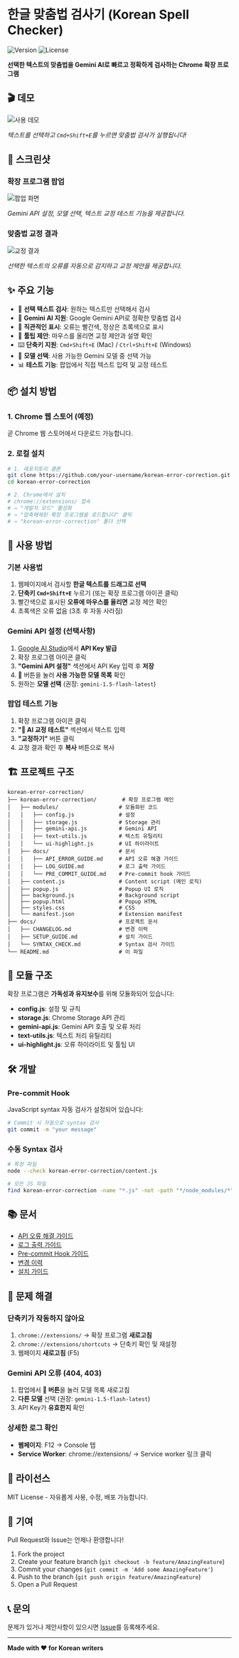 # 한글 맞춤법 검사기 (Korean Spell Checker)

![Version](https://img.shields.io/badge/version-4.3.6-blue.svg)
![License](https://img.shields.io/badge/license-MIT-green.svg)

**선택한 텍스트의 맞춤법을 Gemini AI로 빠르고 정확하게 검사하는 Chrome 확장 프로그램**

## 🎬 데모

![사용 데모](korean-error-correction-ediet-3.gif)

*텍스트를 선택하고 `Cmd+Shift+E`를 누르면 맞춤법 검사가 실행됩니다!*

## 📸 스크린샷

### 확장 프로그램 팝업

![팝업 화면](screenshots/popup-1280x800.png)

*Gemini API 설정, 모델 선택, 텍스트 교정 테스트 기능을 제공합니다.*

### 맞춤법 교정 결과

![교정 결과](screenshots/correct-1280x800.png)

*선택한 텍스트의 오류를 자동으로 감지하고 교정 제안을 제공합니다.*

## ✨ 주요 기능

- 🎯 **선택 텍스트 검사**: 원하는 텍스트만 선택해서 검사
- 🤖 **Gemini AI 지원**: Google Gemini API로 정확한 맞춤법 검사
- 🎨 **직관적인 표시**: 오류는 빨간색, 정상은 초록색으로 표시
- 💬 **툴팁 제안**: 마우스를 올리면 교정 제안과 설명 확인
- ⌨️ **단축키 지원**: `Cmd+Shift+E` (Mac) / `Ctrl+Shift+E` (Windows)
- 🔄 **모델 선택**: 사용 가능한 Gemini 모델 중 선택 가능
- 📊 **테스트 기능**: 팝업에서 직접 텍스트 입력 및 교정 테스트

## 📦 설치 방법

### 1. Chrome 웹 스토어 (예정)
곧 Chrome 웹 스토어에서 다운로드 가능합니다.

### 2. 로컬 설치
```bash
# 1. 레포지토리 클론
git clone https://github.com/your-username/korean-error-correction.git
cd korean-error-correction

# 2. Chrome에서 설치
# chrome://extensions/ 접속
# → "개발자 모드" 활성화
# → "압축해제된 확장 프로그램을 로드합니다" 클릭
# → "korean-error-correction" 폴더 선택
```

## 🚀 사용 방법

### 기본 사용법
1. 웹페이지에서 검사할 **한글 텍스트를 드래그로 선택**
2. **단축키 `Cmd+Shift+E`** 누르기 (또는 확장 프로그램 아이콘 클릭)
3. 빨간색으로 표시된 **오류에 마우스를 올리면** 교정 제안 확인
4. 초록색은 오류 없음 (3초 후 자동 사라짐)

### Gemini API 설정 (선택사항)
1. [Google AI Studio](https://aistudio.google.com/app/apikey)에서 **API Key 발급**
2. 확장 프로그램 아이콘 클릭
3. **"Gemini API 설정"** 섹션에서 API Key 입력 후 **저장**
4. 🔄 버튼을 눌러 **사용 가능한 모델 목록** 확인
5. 원하는 **모델 선택** (권장: `gemini-1.5-flash-latest`)

### 팝업 테스트 기능
1. 확장 프로그램 아이콘 클릭
2. **"🧪 AI 교정 테스트"** 섹션에서 텍스트 입력
3. **"교정하기"** 버튼 클릭
4. 교정 결과 확인 후 **복사** 버튼으로 복사

## 🏗️ 프로젝트 구조

```
korean-error-correction/
├── korean-error-correction/        # 확장 프로그램 메인
│   ├── modules/                   # 모듈화된 코드
│   │   ├── config.js              # 설정
│   │   ├── storage.js             # Storage 관리
│   │   ├── gemini-api.js          # Gemini API
│   │   ├── text-utils.js          # 텍스트 유틸리티
│   │   └── ui-highlight.js        # UI 하이라이트
│   ├── docs/                      # 문서
│   │   ├── API_ERROR_GUIDE.md     # API 오류 해결 가이드
│   │   ├── LOG_GUIDE.md           # 로그 출력 가이드
│   │   └── PRE_COMMIT_GUIDE.md    # Pre-commit hook 가이드
│   ├── content.js                 # Content script (메인 로직)
│   ├── popup.js                   # Popup UI 로직
│   ├── background.js              # Background script
│   ├── popup.html                 # Popup HTML
│   ├── styles.css                 # CSS
│   └── manifest.json              # Extension manifest
├── docs/                          # 프로젝트 문서
│   ├── CHANGELOG.md               # 변경 이력
│   ├── SETUP_GUIDE.md             # 설치 가이드
│   └── SYNTAX_CHECK.md            # Syntax 검사 가이드
└── README.md                      # 이 파일
```

## 🎨 모듈 구조

확장 프로그램은 **가독성과 유지보수**를 위해 모듈화되어 있습니다:

- **config.js**: 설정 및 규칙
- **storage.js**: Chrome Storage API 관리
- **gemini-api.js**: Gemini API 호출 및 오류 처리
- **text-utils.js**: 텍스트 처리 유틸리티
- **ui-highlight.js**: 오류 하이라이트 및 툴팁 UI

## 🛠️ 개발

### Pre-commit Hook
JavaScript syntax 자동 검사가 설정되어 있습니다:
```bash
# Commit 시 자동으로 syntax 검사
git commit -m "your message"
```

### 수동 Syntax 검사
```bash
# 특정 파일
node --check korean-error-correction/content.js

# 모든 JS 파일
find korean-error-correction -name "*.js" -not -path "*/node_modules/*" -exec node --check {} \;
```

## 📚 문서

- [API 오류 해결 가이드](korean-error-correction/docs/API_ERROR_GUIDE.md)
- [로그 출력 가이드](korean-error-correction/docs/LOG_GUIDE.md)
- [Pre-commit Hook 가이드](korean-error-correction/docs/PRE_COMMIT_GUIDE.md)
- [변경 이력](docs/CHANGELOG.md)
- [설치 가이드](docs/SETUP_GUIDE.md)

## 🐛 문제 해결

### 단축키가 작동하지 않아요
1. `chrome://extensions/` → 확장 프로그램 **새로고침**
2. `chrome://extensions/shortcuts` → 단축키 확인 및 재설정
3. 웹페이지 **새로고침** (F5)

### Gemini API 오류 (404, 403)
1. 팝업에서 **🔄 버튼**을 눌러 모델 목록 새로고침
2. **다른 모델** 선택 (권장: `gemini-1.5-flash-latest`)
3. API Key가 **유효한지** 확인

### 상세한 로그 확인
- **웹페이지**: F12 → Console 탭
- **Service Worker**: chrome://extensions/ → Service worker 링크 클릭

## 📝 라이선스

MIT License - 자유롭게 사용, 수정, 배포 가능합니다.

## 🤝 기여

Pull Request와 Issue는 언제나 환영합니다!

1. Fork the project
2. Create your feature branch (`git checkout -b feature/AmazingFeature`)
3. Commit your changes (`git commit -m 'Add some AmazingFeature'`)
4. Push to the branch (`git push origin feature/AmazingFeature`)
5. Open a Pull Request

## 📞 문의

문제가 있거나 제안사항이 있으시면 [Issue](https://github.com/your-username/korean-error-correction/issues)를 등록해주세요.

---

**Made with ❤️ for Korean writers**
